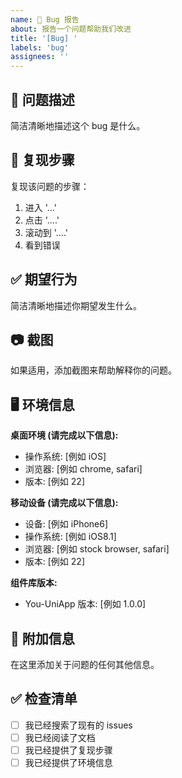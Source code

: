 ```yaml
---
name: 🐛 Bug 报告
about: 报告一个问题帮助我们改进
title: '[Bug] '
labels: 'bug'
assignees: ''
---
```


## 🐛 问题描述

简洁清晰地描述这个 bug 是什么。

## 🔄 复现步骤

复现该问题的步骤：

1. 进入 '...'
2. 点击 '....'
3. 滚动到 '....'
4. 看到错误

## ✅ 期望行为

简洁清晰地描述你期望发生什么。

## 📷 截图

如果适用，添加截图来帮助解释你的问题。

## 🖥️ 环境信息

**桌面环境 (请完成以下信息):**
 - 操作系统: [例如 iOS]
 - 浏览器: [例如 chrome, safari]
 - 版本: [例如 22]

**移动设备 (请完成以下信息):**
 - 设备: [例如 iPhone6]
 - 操作系统: [例如 iOS8.1]
 - 浏览器: [例如 stock browser, safari]
 - 版本: [例如 22]

**组件库版本:**
 - You-UniApp 版本: [例如 1.0.0]

## 📝 附加信息

在这里添加关于问题的任何其他信息。

## ✅ 检查清单

- [ ] 我已经搜索了现有的 issues
- [ ] 我已经阅读了文档
- [ ] 我已经提供了复现步骤
- [ ] 我已经提供了环境信息